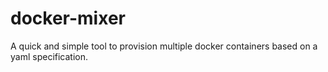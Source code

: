 docker-mixer
============

A quick and simple tool to provision multiple docker containers based on a yaml specification.
